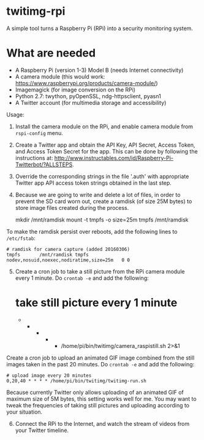 # twitimg-rpi
A simple tool turns a Raspberry Pi (RPi) into a security monitoring system.

# What are needed
- A Raspberry Pi (version 1-3) Model B (needs Internet connectivity)
- A camera module (this would work: https://www.raspberrypi.org/products/camera-module/)
- Imagemagick (for image conversion on the RPi)
- Python 2.7: twython, pyOpenSSL, ndg-httpsclient, pyasn1
- A Twitter account (for multimedia storage and accessibility)

Usage:
1. Install the camera module on the RPi, and enable camera module from `rspi-config` menu.

2. Create a Twitter app and obtain the API Key, API Secret, Access Token, and Access Token Secret for the app. This can be done by following the instructions at: http://www.instructables.com/id/Raspberry-Pi-Twitterbot/?ALLSTEPS.

3. Override the corresponding strings in the file '.auth' with appropriate Twitter app API access token strings obtained in the last step.

4. Because we are going to write and delete a lot of files, in order to prevent the SD card worn out, create a ramdisk (of size 25M bytes) to store image files created during the process.
    
    mkdir /mnt/ramdisk
    mount -t tmpfs -o size=25m tmpfs /mnt/ramdisk
    
  To make the ramdisk persist over reboots, add the following lines to `/etc/fstab`:
    
    # ramdisk for camera capture (added 20160306)
    tmpfs       /mnt/ramdisk tmpfs   nodev,nosuid,noexec,nodiratime,size=25m   0 0
      
5. Create a cron job to take a still picture from the RPi camera module every 1 minute. Do `crontab -e` and add the following:
    
    # take still picture every 1 minute
    * * * * * /home/pi/bin/twitimg/camera_raspistill.sh 2>&1
    
  Create a cron job to upload an animated GIF image combined from the still images taken in the past 20 minutes. Do `crontab -e` and add the following:
    
    # upload image every 20 minutes
    0,20,40 * * * * /home/pi/bin/twitimg/twitimg-run.sh
    
  Because currently Twitter only allows uploading of an animated GIF of maximum size of 5M bytes, this setting works well for me. You may want to tweak the frequencies of taking still pictures and uploading according to your situation.

6. Connect the RPi to the Internet, and watch the stream of videos from your Twitter timeline.



